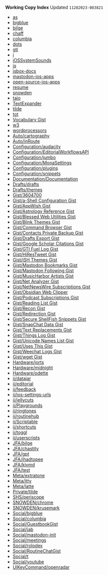 **Working Copy Index**
Updated `11282023-083821`

- [as](https://github.com/extratone/as)
- [bigblue](https://github.com/extratone/bigblue)
- [bilge](https://github.com/extratone/bilge)
- [chaff](https://github.com/extratone/chaff)
- [columbia](https://github.com/extratone/columbia)
- [dots](https://github.com/extratone/dots)
- [gti](https://github.com/extratone/gti)
- [i](https://github.com/extratone/i)
- [iOSSystemSounds](https://github.com/extratone/iOSSystemSounds)
- [js](https://github.com/extratone/js)
- [jsbox-docs](https://github.com/extratone/jsbox-docs)
- [mastodon-ios-apps](https://github.com/extratone/mastodon-ios-apps)
- [open-source-ios-apps](https://github.com/dkhamsing/open-source-ios-apps)
- [resume](https://github.com/extratone/resume)
- [snowden](https://github.com/extratone/snowden)
- [taio](https://github.com/extratone/taio)
- [TextExpander](https://github.com/extratone/TextExpander)
- [tilde](https://github.com/extratone/tilde)
- [tot](https://github.com/extratone/tot)
- [Vocabulary Gist]()
- [w3](https://github.com/extratone/w3)
- [wordprocessors](https://github.com/softwarehistorysociety/wordprocessors)
- [Auto/cartography](https://github.com/extratone/cartography)
- [Auto/inRoute](https://github.com/extratone/inRoute)
- [Configuration/audacity](https://github.com/extratone/audacity)
- [Configuration/EditorialWorkflowsAPI](https://github.com/softwarehistorysociety/EditorialWorkflowDirectoryAPI)
- [Configuration/jumbo](https://github.com/extratone/jumbo)
- [Configuration/MonaSettings](https://github.com/extratone/MonaSettings)
- [Configuration/plugins](https://github.com/NotePlan/plugins)
- [Configuration/snippets](https://github.com/blinksh/snippets)
- [Documentation/Documentation](https://codeberg.org/Codeberg/Documentation)
- [Drafts/drafts](https://github.com/extratone/drafts)
- [Drafts/themes](https://github.com/bryanscarolina/themes)
- [Gist/3604700](https://gitlab.com/snippets/3604700)
- [Gist/a-Shell Configuration Gist]()
- [Gist/AppWish Gist]()
- [Gist/Astrology Reference Gist]()
- [Gist/Blessed Web Utilities Gist]()
- [Gist/Blink Themes Gist]()
- [Gist/Command Browser Gist]()
- [Gist/Contacts Private Backup Gist]()
- [Gist/Drafts Export Gist]()
- [Gist/Google Scholar Citations Gist]()
- [Gist/GTI Fuel Log Gist]()
- [Gist/HiResTweet Gist]()
- [Gist/iSH Themes Gist]()
- [Gist/Mastodon Bookmarks Gist]()
- [Gist/Mastodon Following Gist]()
- [Gist/MusicHarbor Artists Gist]()
- [Gist/Net Analyzer Gist]()
- [Gist/NetNewsWire Subscriptions Gist]()
- [Gist/Obsidian Web Clipper]()
- [Gist/Podcast Subscriptions Gist]()
- [Gist/Reading List Gist]()
- [Gist/Recon Gist]()
- [Gist/Redirection Gist]()
- [Gist/Secure ShellFish Snippets Gist]()
- [Gist/SnapChat Data Gist]()
- [Gist/Text Replacements Gist]()
- [Gist/Things Log Gist]()
- [Gist/Unicode Names List Gist]()
- [Gist/Uses This Gist]()
- [Gist/Weechat Logs Gist]()
- [Gist/wget Gist]()
- [Hardware/jorts](https://github.com/extratone/jorts)
- [Hardware/midnight](https://github.com/extratone/midnight)
- [Hardware/odette](https://github.com/extratone/odette)
- [ii/datajar](https://github.com/extratone/datajar)
- [ii/editorial](https://github.com/extratone/editorial)
- [ii/feedback](https://github.com/extratone/feedback)
- [ii/ios-settings-urls](https://github.com/FifiTheBulldog/ios-settings-urls)
- [ii/jellycuts](https://github.com/extratone/jellycuts)
- [ii/Playgrounds](https://codeberg.org/extratone/Playgrounds)
- [ii/ringtones](https://github.com/extratone/ringtones)
- [ii/routinehub](https://github.com/extratone/routinehub)
- [ii/Scriptable](https://gitlab.com/DavidBlue/Scriptable)
- [ii/shortcuts](https://github.com/extratone/shortcuts)
- [ii/toggl](https://codeberg.org/extratone/toggl)
- [ii/userscripts](https://github.com/extratone/userscripts)
- [JFA/bilge](https://codeberg.org/extratone/bilge)
- [JFA/chastity](https://github.com/extratone/chastity)
- [JFA/gpt](https://github.com/extratone/gpt)
- [JFA/ihadtopee]()
- [JFA/kjvmd](https://github.com/extratone/kjvmd)
- [JFA/test](https://github.com/extratone/test)
- [Meta/extratone](https://github.com/extratone/extratone)
- [Meta/itty](https://github.com/extratone/itty)
- [Meta/latte](https://github.com/extratone/latte)
- [Private/tilde](https://github.com/extratone/tilde)
- [SHS/periscope](https://github.com/extratone/periscope)
- [SNOWDEN/chrome](https://github.com/extratone/chrome)
- [SNOWDEN/krusemark](https://github.com/extratone/krusemark)
- [Social/bigblue](https://github.com/extratone/bigblue)
- [Social/columbia](https://github.com/extratone/columbia)
- [Social/GuestbookGist]()
- [Social/jab]()
- [Social/mastodon-init](https://github.com/extratone/mastodon-init)
- [Social/meetings](https://github.com/swicg/meetings)
- [Social/rolodex](https://github.com/extratone/rolodex)
- [Social/RoutineChatGist]()
- [Social/t](https://github.com/extratone/t)
- [Social/youtube](https://github.com/extratone/youtube)
- [UIKeyCommand/openradar](https://github.com/timburks/openradar)